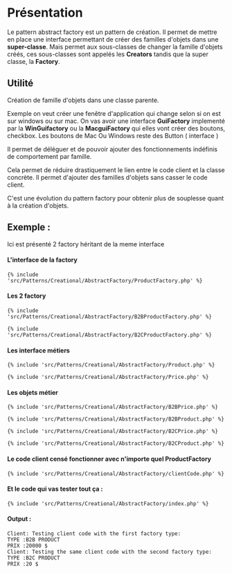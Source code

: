 # Présentation

Le pattern abstract factory est un pattern de création.
Il permet de mettre en place une interface permettant de créer des familles d'objets dans une **super-classe**.
Mais permet aux sous-classes de changer la famille d'objets créés, ces sous-classes sont appelés les **Creators** tandis
que la super classe, la **Factory**.

## Utilité

Création de famille d'objets dans une classe parente.

Exemple on veut créer une fenêtre d'application qui change selon si on est sur windows ou sur mac.
On vas avoir une interface **GuiFactory** implementé par la **WinGuifactory** ou la **MacguiFactory** qui elles vont créer des boutons, checkbox.
Les boutons de Mac Ou Windows reste des Button ( interface )

Il permet de déléguer et de pouvoir ajouter des fonctionnements indéfinis de comportement par famille.

Cela permet de réduire drastiquement le lien entre le code client et la classe concrète.
Il permet d'ajouter des familles d'objets sans casser le code client.

C'est une évolution du pattern factory pour obtenir plus de souplesse quant à la création d'objets.

## Exemple :
Ici est présenté 2 factory héritant de la meme interface

#### L'interface de la factory
```
{% include 'src/Patterns/Creational/AbstractFactory/ProductFactory.php' %}
``` 

#### Les 2 factory

```
{% include 'src/Patterns/Creational/AbstractFactory/B2BProductFactory.php' %}
```

```
{% include 'src/Patterns/Creational/AbstractFactory/B2CProductFactory.php' %}
```

#### Les interface métiers

```
{% include 'src/Patterns/Creational/AbstractFactory/Product.php' %}
```


```
{% include 'src/Patterns/Creational/AbstractFactory/Price.php' %}
```

#### Les objets métier

```
{% include 'src/Patterns/Creational/AbstractFactory/B2BPrice.php' %}
```

```
{% include 'src/Patterns/Creational/AbstractFactory/B2BProduct.php' %}
```

```
{% include 'src/Patterns/Creational/AbstractFactory/B2CPrice.php' %}
```

```
{% include 'src/Patterns/Creational/AbstractFactory/B2CProduct.php' %}
```

#### Le code client censé fonctionner avec n'importe quel ProductFactory

```
{% include 'src/Patterns/Creational/AbstractFactory/clientCode.php' %}
```

#### Et le code qui vas tester tout ça :

```
{% include 'src/Patterns/Creational/AbstractFactory/index.php' %}
```

#### Output :

````
Client: Testing client code with the first factory type:
TYPE :B2B PRODUCT
PRIX :20000 $
Client: Testing the same client code with the second factory type:
TYPE :B2C PRODUCT
PRIX :20 $
````